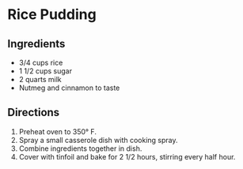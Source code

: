 # Rice Pudding
## Ingredients
-   3/4 cups rice
-   1 1/2 cups sugar
-   2 quarts milk
-   Nutmeg and cinnamon to taste

## Directions
1.  Preheat oven to 350° F.
2.  Spray a small casserole dish with cooking spray.
3.  Combine ingredients together in dish.
4.  Cover with tinfoil and bake for 2 1/2 hours, stirring every half hour. 
